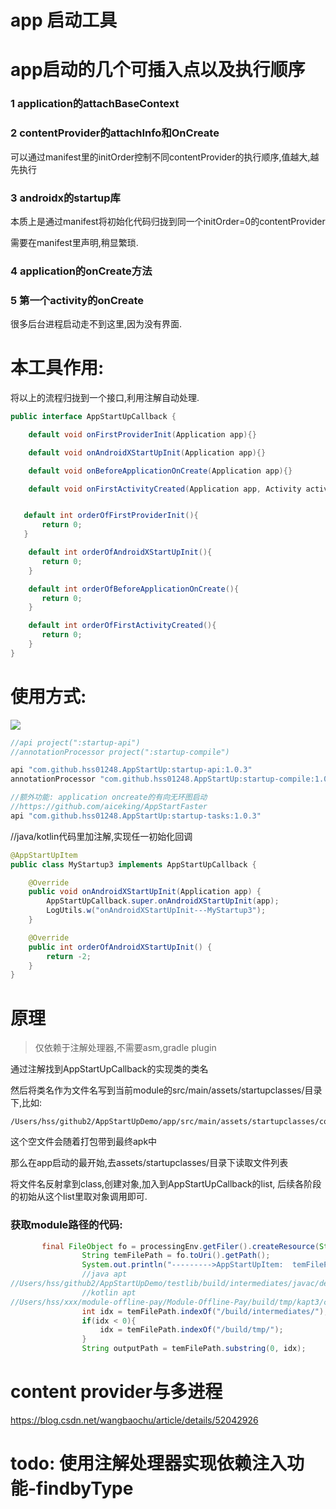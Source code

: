 # app 启动工具

# app启动的几个可插入点以及执行顺序

### 1 application的attachBaseContext

### 2 contentProvider的attachInfo和OnCreate

可以通过manifest里的initOrder控制不同contentProvider的执行顺序,值越大,越先执行

### 3 androidx的startup库

本质上是通过manifest将初始化代码归拢到同一个initOrder=0的contentProvider

需要在manifest里声明,稍显繁琐.

### 4 application的onCreate方法

### 5 第一个activity的onCreate

很多后台进程启动走不到这里,因为没有界面.

# 本工具作用:

将以上的流程归拢到一个接口,利用注解自动处理.

```java
public interface AppStartUpCallback {

    default void onFirstProviderInit(Application app){}

    default void onAndroidXStartUpInit(Application app){}

    default void onBeforeApplicationOnCreate(Application app){}

    default void onFirstActivityCreated(Application app, Activity activity, Bundle savedInstanceState){}


   default int orderOfFirstProviderInit(){
       return 0;
   }

    default int orderOfAndroidXStartUpInit(){
       return 0;
    }

    default int orderOfBeforeApplicationOnCreate(){
       return 0;
    }

    default int orderOfFirstActivityCreated(){
       return 0;
    }
}
```

# 使用方式:

[![](https://jitpack.io/v/hss01248/AppStartUp.svg)](https://jitpack.io/#hss01248/AppStartUp)

```groovy
//api project(":startup-api")
//annotationProcessor project(":startup-compile")

api "com.github.hss01248.AppStartUp:startup-api:1.0.3"
annotationProcessor "com.github.hss01248.AppStartUp:startup-compile:1.0.3"

//额外功能: application oncreate的有向无环图启动
//https://github.com/aiceking/AppStartFaster
api "com.github.hss01248.AppStartUp:startup-tasks:1.0.3"
```



//java/kotlin代码里加注解,实现任一初始化回调

```java
@AppStartUpItem
public class MyStartup3 implements AppStartUpCallback {

    @Override
    public void onAndroidXStartUpInit(Application app) {
        AppStartUpCallback.super.onAndroidXStartUpInit(app);
        LogUtils.w("onAndroidXStartUpInit---MyStartup3");
    }

    @Override
    public int orderOfAndroidXStartUpInit() {
        return -2;
    }
}
```



# 原理

> 仅依赖于注解处理器,不需要asm,gradle plugin

通过注解找到AppStartUpCallback的实现类的类名

然后将类名作为文件名写到当前module的src/main/assets/startupclasses/目录下,比如:

```
/Users/hss/github2/AppStartUpDemo/app/src/main/assets/startupclasses/com.hss01248.appstartup.demo.MyStartup2
```

这个空文件会随着打包带到最终apk中

那么在app启动的最开始,去assets/startupclasses/目录下读取文件列表

将文件名反射拿到class,创建对象,加入到AppStartUpCallback的list, 后续各阶段的初始从这个list里取对象调用即可.



### 获取module路径的代码:

```java
       final FileObject fo = processingEnv.getFiler().createResource(StandardLocation.CLASS_OUTPUT, "", name.toString());
                String temFilePath = fo.toUri().getPath();
                System.out.println("--------->AppStartUpItem:  temFilePath " + temFilePath);
                //java apt
//Users/hss/github2/AppStartUpDemo/testlib/build/intermediates/javac/debug/classes/xxx
                //kotlin apt
//Users/hss/xxx/module-offline-pay/Module-Offline-Pay/build/tmp/kapt3/classes/debug/xxx
                int idx = temFilePath.indexOf("/build/intermediates/");
                if(idx < 0){
                    idx = temFilePath.indexOf("/build/tmp/");
                }
                String outputPath = temFilePath.substring(0, idx);
```



# content provider与多进程

https://blog.csdn.net/wangbaochu/article/details/52042926

# todo: 使用注解处理器实现依赖注入功能-findbyType